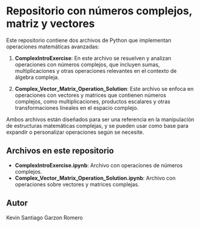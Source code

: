 # Repositorio con números complejos, matriz y vectores

Este repositorio contiene dos archivos de Python que implementan operaciones matemáticas avanzadas:

1. **ComplexIntroExercise**: En este archivo se resuelven y analizan operaciones con números complejos, que incluyen sumas, multiplicaciones y otras operaciones relevantes en el contexto de álgebra compleja.

2. **Complex_Vector_Matrix_Operation_Solution**: Este archivo se enfoca en operaciones con vectores y matrices que contienen números complejos, como multiplicaciones, productos escalares y otras transformaciones lineales en el espacio complejo.

Ambos archivos están diseñados para ser una referencia en la manipulación de estructuras matemáticas complejas, y se pueden usar como base para expandir o personalizar operaciones según se necesite.

## Archivos en este repositorio

- **ComplexIntroExercise.ipynb**: Archivo con operaciones de números complejos.
- **Complex_Vector_Matrix_Operation_Solution.ipynb**: Archivo con operaciones sobre vectores y matrices complejas.
## Autor
Kevin Santiago Garzon Romero